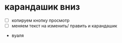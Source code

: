 # карандашик вниз

- [ ] копируем кнопку просмотр
- [ ] меняем текст на изменить/ править и карандашик 
- вуаля 